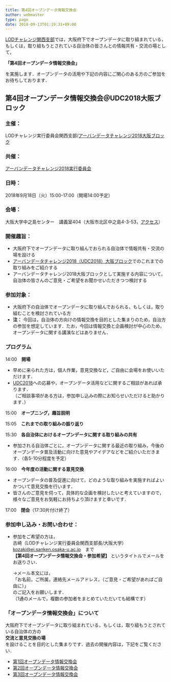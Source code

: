 ```yaml
---
title: 第4回オープンデータ情報交換会
author: webmaster
type: page
date: 2018-09-13T01:19:31+09:00
---
```


[LODチャレンジ関西支部][1]では，大阪府下でオープンデータに取り組まれている，もしくは，取り組もうとされている自治体の皆さんとの情報共有・交流の場として，  

**「第4回オープンデータ情報交換会」**  

を実施します．オープンデータの活用や下記の内容にご関心のある方のご参加をお待ちしております．  

## 第4回オープンデータ情報交換会＠UDC2018大阪ブロック

### 主催：

LODチャレンジ実行委員会関西支部/[アーバンデータチャレンジ2018大阪ブロック][2]  

### 共催：

[アーバンデータチャレンジ2018実行委員会][3]  

### 日時：

2018年9月18日（火）15:00-17:00（開場14:00予定）  

### 会場：

大阪大学中之島センター　講義室404（大阪市北区中之島4-3-53，[アクセス][4]）  

### 開催趣旨：

  * 大阪府下でオープンデータに取り組んでおられる自治体で情報共有・交流の場を設ける
  * [アーバンデータチャレンジ2018（UDC2018）大阪ブロック][2]でのこれまでの取り組みをご紹介する
  * アーバンデータチャレンジ2018大阪ブロックとして実施する内容について，自治体の皆さんのご意見・ご希望をお聞かせいただきつつ検討する  

### 参加対象：

  * 大阪府下の自治体でオープンデータに取り組んでおられる，もしくは，取り組むことを検討されている方
  * **注：** 今回は，自治体の方向けの情報交換を目的とした集まりのため，自治方の参加を想定しています．たお，今回は情報交換と企画検討が中心のため，オープンデータに関する講演などはありません．

### プログラム

14:00　**開場**

  * 早めに来られた方は，個人作業，意見交換など，ご自由に会場をお使いいただけます．
  * [UDC2018][3]への応募や，オープンデータ活用などに関するご相談があれば承ります．  
    （ご相談事項がある方は，参加申し込みの際にお知らせいただけると助かります．）

15:00　**オープニング，趣旨説明**

15:05　**これまでの取り組みの振り返り**

15:30　**各自治体におけるオープンデータに関する取り組みの共有**

  * 参加される自治体ごとに，オープンデータに関する最近の取り組み，今後のオープンデータ普及活動に向けた意見やアイデアなどをご紹介いただきます．（各5-10分程度を予定）

16:00　**今年度の活動に関する意見交換**

  * オープンデータの普及促進に向けて，どのような取り組みを実施すればよいかついて意見交換を行います．
  * 皆さんのご意見を伺って，具体的な企画を検討したいと考えていますので，様々なご意見をお気軽にお持ちより頂けますと幸いです．

17:00　**閉会**（17:30片付け終了）  

### 参加申し込み・お問い合わせ：

  * 参加をご希望の方は，  
    古崎（LODチャレンジ実行委員会関西支部長/大阪大学）  
    kozaki@ei.sanken.osaka-u.ac.jp　まで  
    **【第4回オープンデータ情報交換会・参加希望】**
    というタイトルでメールをお送りさい．  

    →メール本文には，  
    「お名前，ご所属，連絡先メールアドレス，（ご意見・ご希望があればご自由に）」  
    のご記入をお願いします．  
    （1通のメールで，複数の参加者をまとめていただいても結構です）

### 「オープンデータ情報交換会」について

大阪府下でオープンデータに取り組まれている，もしくは，取り組もうとされている自治体の方の  
**交流と意見交換の場**  
を設けることを目的とした集まりです．過去の開催内容は，下記をご覧ください．

  * [第1回オープンデータ情報交換会][5]
  * [第2回オープンデータ情報交換会][6]
  * [第3回オープンデータ情報交換会][7]

 [1]: /about/
 [2]: http://urbandata-challenge.jp/tag/osaka
 [3]: http://urbandata-challenge.jp/
 [4]: /others/map/index.php
 [5]: /event/lod-20170721/
 [6]: https://peatix.com/event/317763
 [7]: /event/lod-20180126/